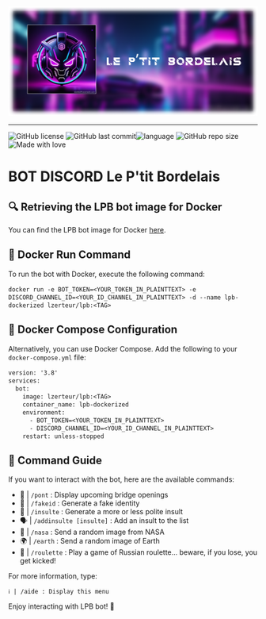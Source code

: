 ![banner](Assets/banner.png)

---

![GitHub license](https://img.shields.io/github/license/oneloutre/le-ptit-bordelais) ![GitHub last commit](https://img.shields.io/github/last-commit/oneloutre/le-ptit-bordelais)![language](https://img.shields.io/badge/language-python-blue) ![GitHub repo size](https://img.shields.io/github/repo-size/oneloutre/le-ptit-bordelais) ![Made with love](https://img.shields.io/badge/%E2%9D%A4%EF%B8%8F_Made_with-love-red) 

# BOT DISCORD Le P'tit Bordelais 

## 🔍 Retrieving the LPB bot image for Docker
You can find the LPB bot image for Docker [here](https://hub.docker.com/r/lzerteur/lpb).

## 🐳 Docker Run Command
To run the bot with Docker, execute the following command:
```
docker run -e BOT_TOKEN=<YOUR_TOKEN_IN_PLAINTTEXT> -e DISCORD_CHANNEL_ID=<YOUR_ID_CHANNEL_IN_PLAINTTEXT> -d --name lpb-dockerized lzerteur/lpb:<TAG>
```

## 🐳 Docker Compose Configuration
Alternatively, you can use Docker Compose. Add the following to your `docker-compose.yml` file:
```
version: '3.8'
services:
  bot:
    image: lzerteur/lpb:<TAG>
    container_name: lpb-dockerized
    environment:
      - BOT_TOKEN=<YOUR_TOKEN_IN_PLAINTTEXT>
      - DISCORD_CHANNEL_ID=<YOUR_ID_CHANNEL_IN_PLAINTTEXT>
    restart: unless-stopped
```

## 💬 Command Guide
If you want to interact with the bot, here are the available commands:

- 🌉 | `/pont` : Display upcoming bridge openings
- 👤 | `/fakeid` : Generate a fake identity
- 🤬 | `/insulte` : Generate a more or less polite insult
- 🗣️ | `/addinsulte [insulte]` : Add an insult to the list
- 🚀 | `/nasa` : Send a random image from NASA
- 🌍 | `/earth` : Send a random image of Earth
- 🔫 | `/roulette` : Play a game of Russian roulette... beware, if you lose, you get kicked!

For more information, type:
```
ℹ️ | /aide : Display this menu
```

Enjoy interacting with LPB bot! 🤖
